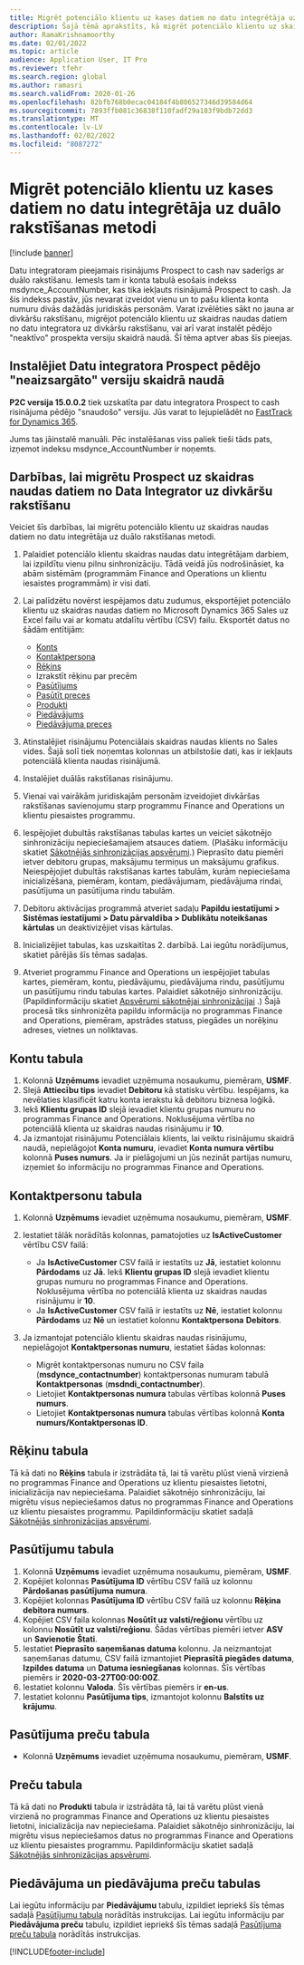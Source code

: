 ```yaml
---
title: Migrēt potenciālo klientu uz kases datiem no datu integrētāja uz duālo rakstīšanas metodi
description: Šajā tēmā aprakstīts, kā migrēt potenciālo klientu uz skaidras naudas datiem no datu integrētāja uz duālo rakstīšanas metodi.
author: RamaKrishnamoorthy
ms.date: 02/01/2022
ms.topic: article
audience: Application User, IT Pro
ms.reviewer: tfehr
ms.search.region: global
ms.author: ramasri
ms.search.validFrom: 2020-01-26
ms.openlocfilehash: 82bfb768b0ecac04184f4b806527346d39584d64
ms.sourcegitcommit: 7893ffb081c36838f110fadf29a183f9bdb72dd3
ms.translationtype: MT
ms.contentlocale: lv-LV
ms.lasthandoff: 02/02/2022
ms.locfileid: "8087272"
---
```

# <a name="migrate-prospect-to-cash-data-from-data-integrator-to-dual-write"></a>Migrēt potenciālo klientu uz kases datiem no datu integrētāja uz duālo rakstīšanas metodi

[!include [banner](../../includes/banner.md)]

Datu integratoram pieejamais risinājums Prospect to cash nav saderīgs ar duālo rakstīšanu. Iemesls tam ir konta tabulā esošais indekss msdynce_AccountNumber, kas tika iekļauts risinājumā Prospect to cash. Ja šis indekss pastāv, jūs nevarat izveidot vienu un to pašu klienta konta numuru divās dažādās juridiskās personām. Varat izvēlēties sākt no jauna ar divkāršu rakstīšanu, migrējot potenciālo klientu uz skaidras naudas datiem no datu integratora uz divkāršu rakstīšanu, vai arī varat instalēt pēdējo "neaktīvo" prospekta versiju skaidrā naudā. Šī tēma aptver abas šīs pieejas.

## <a name="install-the-last-dorman-version-of-the-data-integrator-prospect-to-cash-solution"></a>Instalējiet Datu integratora Prospect pēdējo "neaizsargāto" versiju skaidrā naudā

**P2C versija 15.0.0.2** tiek uzskatīta par datu integratora Prospect to cash risinājuma pēdējo "snaudošo" versiju. Jūs varat to lejupielādēt no [FastTrack for Dynamics 365](https://github.com/microsoft/Dynamics-365-FastTrack-Implementation-Assets/tree/master/Dual-write/P2C).

Jums tas jāinstalē manuāli. Pēc instalēšanas viss paliek tieši tāds pats, izņemot indeksu msdynce_AccountNumber ir noņemts.

## <a name="steps-to-migrate-prospect-to-cash-data-from-data-integrator-to-dual-write"></a>Darbības, lai migrētu Prospect uz skaidras naudas datiem no Data Integrator uz divkāršu rakstīšanu

Veiciet šīs darbības, lai migrētu potenciālo klientu uz skaidras naudas datiem no datu integrētāja uz duālo rakstīšanas metodi.

1. Palaidiet potenciālo klientu skaidras naudas datu integrētājam darbiem, lai izpildītu vienu pilnu sinhronizāciju. Tādā veidā jūs nodrošināsiet, ka abām sistēmām (programmām Finance and Operations un klientu iesaistes programmām) ir visi dati.
2. Lai palīdzētu novērst iespējamos datu zudumus, eksportējiet potenciālo klientu uz skaidras naudas datiem no Microsoft Dynamics 365 Sales uz Excel failu vai ar komatu atdalītu vērtību (CSV) failu. Eksportēt datus no šādām entītijām:

    - [Konts](#account-table)
    - [Kontaktpersona](#contact-table)
    - [Rēķins](#invoice-table)
    - Izrakstīt rēķinu par precēm
    - [Pasūtījums](#order-table)
    - [Pasūtīt preces](#order-products-table)
    - [Produkti](#products-table)
    - [Piedāvājums](#quote-and-quote-product-tables)
    - [Piedāvājuma preces](#quote-and-quote-product-tables)

3. Atinstalējiet risinājumu Potenciālais skaidras naudas klients no Sales vides. Šajā solī tiek noņemtas kolonnas un atbilstošie dati, kas ir iekļauts potenciālā klienta naudas risinājumā.
4. Instalējiet duālās rakstīšanas risinājumu.
5. Vienai vai vairākām juridiskajām personām izveidojiet divkāršas rakstīšanas savienojumu starp programmu Finance and Operations un klientu piesaistes programmu.
6. Iespējojiet dubultās rakstīšanas tabulas kartes un veiciet sākotnējo sinhronizāciju nepieciešamajiem atsauces datiem. (Plašāku informāciju skatiet [Sākotnējās sinhronizācijas apsvērumi](initial-sync-guidance.md).) Pieprasīto datu piemēri ietver debitoru grupas, maksājumu termiņus un maksājumu grafikus. Neiespējojiet dubultās rakstīšanas kartes tabulām, kurām nepieciešama inicializēšana, piemēram, kontam, piedāvājumam, piedāvājuma rindai, pasūtījuma un pasūtījuma rindu tabulām.
7. Debitoru aktivācijas programmā atveriet sadaļu **Papildu iestatījumi \> Sistēmas iestatījumi \> Datu pārvaldība \> Dublikātu noteikšanas kārtulas** un deaktivizējiet visas kārtulas.
8. Inicializējiet tabulas, kas uzskaitītas 2. darbībā. Lai iegūtu norādījumus, skatiet pārējās šīs tēmas sadaļas.
9. Atveriet programmu Finance and Operations un iespējojiet tabulas kartes, piemēram, kontu, piedāvājumu, piedāvājuma rindu, pasūtījumu un pasūtījumu rindu tabulas kartes. Palaidiet sākotnējo sinhronizāciju. (Papildinformāciju skatiet [Apsvērumi sākotnējai sinhronizācijai](initial-sync-guidance.md) .) Šajā procesā tiks sinhronizēta papildu informācija no programmas Finance and Operations, piemēram, apstrādes statuss, piegādes un norēķinu adreses, vietnes un noliktavas.

## <a name="account-table"></a>Kontu tabula

1. Kolonnā **Uzņēmums** ievadiet uzņēmuma nosaukumu, piemēram, **USMF**.
2. Slejā **Attiecību tips** ievadiet **Debitoru** kā statisku vērtību. Iespējams, ka nevēlaties klasificēt katru konta ierakstu kā debitoru biznesa loģikā.
3. Iekš **Klientu grupas ID** slejā ievadiet klientu grupas numuru no programmas Finance and Operations. Noklusējuma vērtība no potenciālā klienta uz skaidras naudas risinājumu ir **10**.
4. Ja izmantojat risinājumu Potenciālais klients, lai veiktu risinājumu skaidrā naudā, nepielāgojot **Konta numuru**, ievadiet **Konta numura vērtību** kolonnā **Puses numurs**. Ja ir pielāgojumi un jūs nezināt partijas numuru, izņemiet šo informāciju no programmas Finance and Operations.

## <a name="contact-table"></a>Kontaktpersonu tabula

1. Kolonnā **Uzņēmums** ievadiet uzņēmuma nosaukumu, piemēram, **USMF**.
2. Iestatiet tālāk norādītās kolonnas, pamatojoties uz **IsActiveCustomer** vērtību CSV failā:

    - Ja **IsActiveCustomer** CSV failā ir iestatīts uz **Jā**, iestatiet kolonnu **Pārdodams** uz **Jā**. Iekš **Klientu grupas ID** slejā ievadiet klientu grupas numuru no programmas Finance and Operations. Noklusējuma vērtība no potenciālā klienta uz skaidras naudas risinājumu ir **10**.
    - Ja **IsActiveCustomer** CSV failā ir iestatīts uz **Nē**, iestatiet kolonnu **Pārdodams** uz **Nē** un iestatiet kolonnu **Kontaktpersona** **Debitors**.

3. Ja izmantojat potenciālo klientu skaidras naudas risinājumu, nepielāgojot **Kontaktpersonas numuru**, iestatiet šādas kolonnas:

    - Migrēt kontaktpersonas numuru no CSV faila (**msdynce\_contactnumber**) kontaktpersonas numuram tabulā **Kontaktpersonas** (**msdndi\_contactnumber**).
    - Lietojiet **Kontaktpersonas numura** tabulas vērtības kolonnā **Puses numurs**.
    - Lietojiet **Kontaktpersonas numura** tabulas vērtības kolonnā **Konta numurs/Kontaktpersonas ID**.

## <a name="invoice-table"></a>Rēķinu tabula

Tā kā dati no **Rēķins** tabula ir izstrādāta tā, lai tā varētu plūst vienā virzienā no programmas Finance and Operations uz klientu piesaistes lietotni, inicializācija nav nepieciešama. Palaidiet sākotnējo sinhronizāciju, lai migrētu visus nepieciešamos datus no programmas Finance and Operations uz klientu piesaistes programmu. Papildinformāciju skatiet sadaļā [Sākotnējās sinhronizācijas apsvērumi](initial-sync-guidance.md).

## <a name="order-table"></a>Pasūtījumu tabula

1. Kolonnā **Uzņēmums** ievadiet uzņēmuma nosaukumu, piemēram, **USMF**.
2. Kopējiet kolonnas **Pasūtījuma ID** vērtību CSV failā uz kolonnu **Pārdošanas pasūtījuma numura**.
3. Kopējiet kolonnas **Pasūtījuma ID** vērtību CSV failā uz kolonnu **Rēķina debitora numurs**.
4. Kopējiet CSV faila kolonnas **Nosūtīt uz valsti/reģionu** vērtību uz kolonnu **Nosūtīt uz valsti/reģionu**. Šādas vērtības piemēri ietver **ASV** un **Savienotie Štati**.
5. Iestatiet **Pieprasīto saņemšanas datuma** kolonnu. Ja neizmantojat saņemšanas datumu, CSV failā izmantojiet **Pieprasītā piegādes datuma**, **Izpildes datuma** un **Datuma iesniegšanas** kolonnas. Šīs vērtības piemērs ir **2020-03-27T00:00:00Z**.
6. Iestatiet kolonnu **Valoda**. Šīs vērtības piemērs ir **en-us**.
7. Iestatiet kolonnu **Pasūtījuma tips**, izmantojot kolonnu **Balstīts uz krājumu**.

## <a name="order-products-table"></a>Pasūtījuma preču tabula

- Kolonnā **Uzņēmums** ievadiet uzņēmuma nosaukumu, piemēram, **USMF**.

## <a name="products-table"></a>Preču tabula

Tā kā dati no **Produkti** tabula ir izstrādāta tā, lai tā varētu plūst vienā virzienā no programmas Finance and Operations uz klientu piesaistes lietotni, inicializācija nav nepieciešama. Palaidiet sākotnējo sinhronizāciju, lai migrētu visus nepieciešamos datus no programmas Finance and Operations uz klientu piesaistes programmu. Papildinformāciju skatiet sadaļā [Sākotnējās sinhronizācijas apsvērumi](initial-sync-guidance.md).

## <a name="quote-and-quote-product-tables"></a>Piedāvājuma un piedāvājuma preču tabulas

Lai iegūtu informāciju par **Piedāvājumu** tabulu, izpildiet iepriekš šīs tēmas sadaļā [Pasūtījumu tabula](#order-table) norādītās instrukcijas. Lai iegūtu informāciju par **Piedāvājuma preču** tabulu, izpildiet iepriekš šīs tēmas sadaļā [Pasūtījuma preču tabula](#order-products-table) norādītās instrukcijas.


[!INCLUDE[footer-include](../../../../includes/footer-banner.md)]
